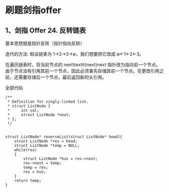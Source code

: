 # 刷题剑指offer

## 1、剑指 Offer 24. 反转链表
基本思想就是指针反转（指针指向反转）

迭代的方法:
假设链表为 1→2→3→∅，我们想要把它改成 ∅←1←2←3。

在遍历链表时，将当前节点的 next\textit{next}next 指针改为指向前一个节点。由于节点没有引用其前一个节点，因此必须事先存储其前一个节点。在更改引用之前，还需要存储后一个节点。最后返回新的头引用。     


全部代码
```
/**
 * Definition for singly-linked list.
 * struct ListNode {
 *     int val;
 *     struct ListNode *next;
 * };
 */


struct ListNode* reverseList(struct ListNode* head){
    struct ListNode *res = head;
    struct ListNode *temp = NULL;
    while(res)
    {
        struct ListNode *hus = res->next;
        res->next = temp;
        temp = res;
        res = hus;
    }
    return temp;
}
```